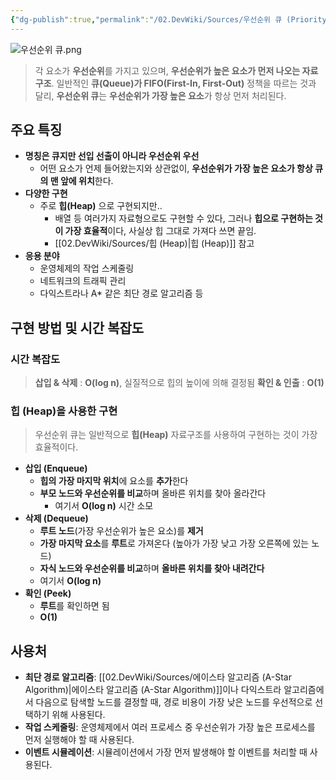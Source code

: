 ```yaml
---
{"dg-publish":true,"permalink":"/02.DevWiki/Sources/우선순위 큐 (Priority Queue)/"}
---
```



![우선순위 큐.png](/img/user/02.DevWiki/Sources/Files/%EC%9A%B0%EC%84%A0%EC%88%9C%EC%9C%84%20%ED%81%90.png)

> 각 요소가 **우선순위**를 가지고 있으며, **우선순위가 높은 요소가 먼저 나오는 자료구조**. 일반적인 **큐(Queue)가 FIFO(First-In, First-Out)** 정책을 따르는 것과 달리, **우선순위 큐**는 **우선순위가 가장 높은 요소**가 항상 먼저 처리된다.

## 주요 특징

-   **명칭은 큐지만 선입 선출이 아니라 우선순위 우선**
	- 어떤 요소가 언제 들어왔는지와 상관없이, **우선순위가 가장 높은 요소가 항상 큐의 맨 앞에 위치**한다.
-   **다양한 구현**
	- 주로 **힙(Heap)** 으로 구현되지만..
		- 배열 등 여러가지 자료형으로도 구현할 수 있다, 그러나 **힙으로 구현하는 것이 가장 효율적**이다, 사실상 힙 그대로 가져다 쓰면 끝임.
		- [[02.DevWiki/Sources/힙 (Heap)\|힙 (Heap)]] 참고
-   **응용 분야**
	- 운영체제의 작업 스케줄링
	- 네트워크의 트래픽 관리
	- 다익스트라나 A* 같은 최단 경로 알고리즘 등

## 구현 방법 및 시간 복잡도

### 시간 복잡도
> **삽입 & 삭제** : **O(log n)**, 실질적으로 힙의 높이에 의해 결정됨
> **확인 & 인출** : **O(1)**
### 힙 (Heap)을 사용한 구현

> 우선순위 큐는 일반적으로 **힙(Heap)** 자료구조를 사용하여 구현하는 것이 가장 효율적이다.

- **삽입 (Enqueue)**
	- **힙의 가장 마지막 위치**에 요소를 **추가**한다
	- **부모 노드와 우선순위를 비교**하며 올바른 위치를 찾아 올라간다
		- 여기서 **O(log n)** 시간 소모
- **삭제 (Dequeue)**
	- **루트 노드**(가장 우선순위가 높은 요소)를 **제거** 
	- **가장 마지막 요소**를 **루트**로 가져온다 (높아가 가장 낮고 가장 오른쪽에 있는 노드)
	- **자식 노드와 우선순위를 비교**하며 **올바른 위치를 찾아 내려간다**
	- 여기서 **O(log n)**
-   **확인 (Peek)**
	- **루트**를 확인하면 됨
	- **O(1)**

## 사용처

-   **최단 경로 알고리즘**: [[02.DevWiki/Sources/에이스타 알고리즘 (A-Star Algorithm)\|에이스타 알고리즘 (A-Star Algorithm)]]이나 다익스트라 알고리즘에서 다음으로 탐색할 노드를 결정할 때, 경로 비용이 가장 낮은 노드를 우선적으로 선택하기 위해 사용된다.
-   **작업 스케줄링**: 운영체제에서 여러 프로세스 중 우선순위가 가장 높은 프로세스를 먼저 실행해야 할 때 사용된다.
-   **이벤트 시뮬레이션**: 시뮬레이션에서 가장 먼저 발생해야 할 이벤트를 처리할 때 사용된다.